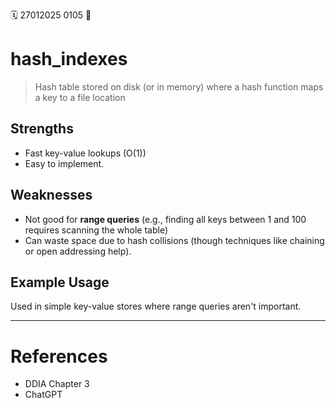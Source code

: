 🗓️ 27012025 0105
📎

# hash_indexes

> Hash table stored on disk (or in memory) where a hash function maps a key to a file location

## Strengths
- Fast key-value lookups (O(1))
- Easy to implement.
## Weaknesses
- Not good for **range queries** (e.g., finding all keys between 1 and 100 requires scanning the whole table)
- Can waste space due to hash collisions (though techniques like chaining or open addressing help).
## Example Usage

Used in simple key-value stores where range queries aren't important.


---

# References
- DDIA Chapter 3
- ChatGPT